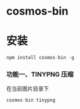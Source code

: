 cosmos-bin
======

# 安装

```javascript
npm install cosmos-bin -g
```

### 功能一、TINYPNG 压缩

在当前图片目录下

```javascript
cosmos-bin tinypng
```

